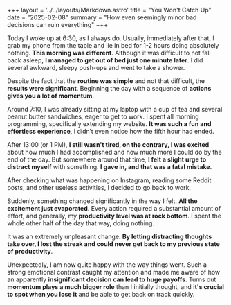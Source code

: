 +++
layout = '../../layouts/Markdown.astro'
title = "You Won't Catch Up"
date = "2025-02-08"
summary = "How even seemingly minor bad decisions can ruin everything"
+++

Today I woke up at 6:30, as I always do. Usually, immediately after that, I grab my phone from the table and lie in bed for 1-2 hours doing absolutely nothing. **This morning was different**. Although it was difficult to not fall back asleep, **I managed to get out of bed just one minute later**. I did several awkward, sleepy push-ups and went to take a shower.

Despite the fact that the **routine was simple** and not that difficult, the **results were significant**. Beginning the day with a sequence of **actions gives you a lot of momentum**.

Around 7:10, I was already sitting at my laptop with a cup of tea and several peanut butter sandwiches, eager to get to work. I spent all morning programming, specifically extending my website. **It was such a fun and effortless experience**, I didn’t even notice how the fifth hour had ended.

After 13:00 (or 1 PM), **I still wasn't tired, on the contrary, I was excited** about how much I had accomplished and how much more I could do by the end of the day. But somewhere around that time, **I felt a slight urge to distract myself** with something. **I gave in, and that was a fatal mistake**.

After checking what was happening on Instagram, reading some Reddit posts, and other useless activities, I decided to go back to work.

Suddenly, something changed significantly in the way I felt. **All the excitement just evaporated**. Every action required a substantial amount of effort, and generally, my **productivity level was at rock bottom**. I spent the whole other half of the day that way, doing nothing.

It was an extremely unpleasant change. **By letting distracting thoughts take over, I lost the streak and could never get back to my previous state of productivity**.

Unexpectedly, I am now quite happy with the way things went. Such a strong emotional contrast caught my attention and made me aware of how an apparently **insignificant decision can lead to huge payoffs**. Turns out **momentum plays a much bigger role** than I initially thought, and **it's crucial to spot when you lose it** and be able to get back on track quickly.